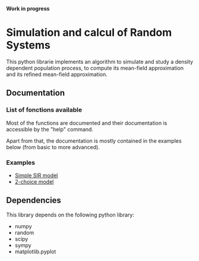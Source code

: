 **Work in progress**

# Simulation and calcul of Random Systems


This python librarie implements an algorithm to simulate and study a
density dependent population process, to compute its mean-field
approximation and its refined mean-field approximation.


## Documentation

### List of fonctions available 

Most of the functions are documented and their documentation is
accessible by the "help" command.

Apart from that, the documentation is mostly contained in the examples
below (from basic to more advanced). 

### Examples

* [Simple SIR model](BasicExample_SIR.ipynb)
* [2-choice model](Example_2choice.ipynb) 

## Dependencies

This library depends on the following python library:

* numpy
* random
* scipy
* sympy 
* matplotlib.pyplot
